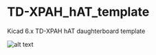# TD-XPAH_hAT_template
Kicad 6.x TD-XPAH hAT daughterboard template

![alt text](https://github.com/teledatics/TD-XPAH_hAT_template/blob/main/meta/brd.png?raw=true)

